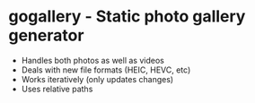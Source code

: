 # gogallery - Static photo gallery generator

- Handles both photos as well as videos
- Deals with new file formats (HEIC, HEVC, etc)
- Works iteratively (only updates changes)
- Uses relative paths